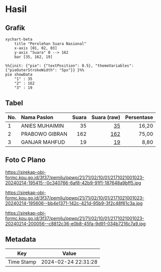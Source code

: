 # Hasil

## Grafik

```mermaid
xychart-beta
    title "Perolehan Suara Nasional"
    x-axis [01, 02, 03]
    y-axis "Suara" 0 --> 162
    bar [35, 162, 19]
```

```mermaid
%%{init: {"pie": {"textPosition": 0.5}, "themeVariables": {"pieOuterStrokeWidth": "5px"}} }%%
pie showData
    "1" : 35
    "2" : 162
    "3" : 19
```

## Tabel

| No. | Nama Paslon    | Suara | Suara (raw) | Persentase |
|:--- |:-------------- | -----:| -----------:| ----------:|
| 1   | ANIES MUHAIMIN | 35    | [35][p-1]   | 16,20      |
| 2   | PRABOWO GIBRAN | 162   | [162][p-2]  | 75,00      |
| 3   | GANJAR MAHFUD  | 19    | [19][p-3]   | 8,80       |


[p-1]: https://github.com/gigit-pemilu/pemilu-2024/blob/main/pilpres/hitung-suara/sub/21-kepulauan-riau/sub/71-kota-batam/sub/02-batu-ampar/sub/1001-tanjung-sengkuang/sub/023-tps/sub/paslon-1.txt
[p-2]: https://github.com/gigit-pemilu/pemilu-2024/blob/main/pilpres/hitung-suara/sub/21-kepulauan-riau/sub/71-kota-batam/sub/02-batu-ampar/sub/1001-tanjung-sengkuang/sub/023-tps/sub/paslon-2.txt
[p-3]: https://github.com/gigit-pemilu/pemilu-2024/blob/main/pilpres/hitung-suara/sub/21-kepulauan-riau/sub/71-kota-batam/sub/02-batu-ampar/sub/1001-tanjung-sengkuang/sub/023-tps/sub/paslon-3.txt

## Foto C Plano

https://sirekap-obj-formc.kpu.go.id/3f37/pemilu/ppwp/21/71/02/10/01/2171021001023-20240214-195415--0c340766-6af8-42b9-91f1-187648a9bff5.jpg

https://sirekap-obj-formc.kpu.go.id/3f37/pemilu/ppwp/21/71/02/10/01/2171021001023-20240214-195606--bb4e1371-142c-421d-95b9-3f2c48f61c3a.jpg

https://sirekap-obj-formc.kpu.go.id/3f37/pemilu/ppwp/21/71/02/10/01/2171021001023-20240214-200056--c8812c36-e0b8-45fa-9d91-034b7216c7a9.jpg


## Metadata

| Key        | Value               |
| ---------- | ------------------- |
| Time Stamp | 2024-02-24 22:31:28 |



